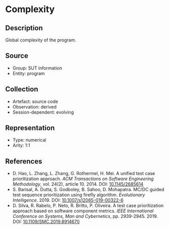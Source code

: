 # Complexity

## Description

Global complexity of the program.

## Source

* Group: SUT information
* Entity: program

## Collection

* Artefact: source code
* Observation: derived
* Session-dependent: evolving 

## Representation

* Type: numerical
* Arity: 1:1

## References

* D. Hao, L. Zhang, L. Zhang, G. Rothermel, H. Mei. A unified test case prioritization approach. *ACM Transactions on Software Engineering Methodology*, vol. 24(2), article 10. 2014. DOI: [10.1145/2685614](https://www.doi.org/10.1145/2685614)
* S. Barisal, A. Dutta, S. Godboley, B. Sahoo, D. Mohapatra. MC/DC guided test sequence prioritization using firefly algorithm. *Evolutionary Intelligence*. 2019. DOI: [10.1007/s12065-019-00322-6](https://doi.org/10.1007/s12065-019-00322-6)
* D. Silva, R. Rabelo, P. Neto, R. Britto, P. Oliveira. A test case prioritization approach based on software component metrics. *IEEE International Conference on Systems, Man and Cybernetics*, pp. 2939-2945. 2019. DOI: [10.1109/SMC.2019.8914670](https://www.doi.org/10.1109/SMC.2019.8914670)
